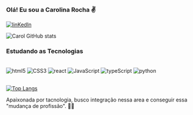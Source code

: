 

### Olá! Eu sou a Carolina Rocha ✌️

[![linKedIn](https://img.shields.io/badge/LinkedIn-0077B5?style=for-the-badge&logo=linkedin&logoColor=white)](https://www.linkedin.com/feed/)

![Carol GitHub stats](https://github-readme-stats.vercel.app/api?username=CaahRocha&show_icons=true&theme=gruvbox)

### Estudando as Tecnologias



<div style="display: inline_block"><br>
<img align="center" alt="html5" src="https://img.shields.io/badge/HTML5-E34F26?style=for-the-badge&logo=html5&logoColor=white"/>
<img align="center" alt="CSS3" src="https://img.shields.io/badge/CSS3-1572B6?style=for-the-badge&logo=css3&logoColor=white"/>
<img align="center" alt="react" src="https://img.shields.io/badge/React-20232A?style=for-the-badge&logo=react&logoColor=61DAFB"/>
<img align="center" alt="JavaScript" src="https://img.shields.io/badge/JavaScript-323330?style=for-the-badge&logo=javascript&logoColor=F7DF1E"/>
<img align="center" alt="typeScript" src="https://img.shields.io/badge/TypeScript-007ACC?style=for-the-badge&logo=typescript&logoColor=white"/>
<img align="center" alt="python" src="https://img.shields.io/badge/Python-14354C?style=for-the-badge&logo=python&logoColor=white"/>
</div><br>

[![Top Langs](https://github-readme-stats.vercel.app/api/top-langs/?username=anuraghazra&layout=compact)](https://github.com/anuraghazra/github-readme-stats)

Apaixonada por tacnologia, busco integração nessa area e conseguir essa "mudança de profissão". 🚀🚀
